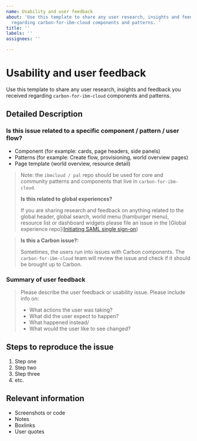 ```yaml
---
name: Usability and user feedback
about: 'Use this template to share any user research, insights and feedback you received
  regarding carbon-for-ibm-cloud components and patterns. '
title: ''
labels: ''
assignees: ''

---
```


# Usability and user feedback

Use this template to share any user research, insights and feedback you received regarding `carbon-for-ibm-cloud` components and patterns.

## Detailed Description 
### Is this issue related to a specific component / pattern / user flow?
- Component (for example: cards, page headers, side panels)
- Patterns (for example: Create flow, provisioning, world overview pages)
- Page template (world overview, resource detail)
 
> Note: the `ibmcloud / pal` repo should  be used for core and community patterns and components that live in `carbon-for-ibm-cloud`. 
> 
> **Is this related to global experiences?** 
>
> If you are sharing research and feedback on anything related to the global header, global search, world menu (hamburger menu), resource list or dashboard widgets please file an issue in the [Global experience repo]([Initiating SAML single sign-on](https://github.ibm.com/Bluemix/core-dev/issues))

> **Is this a Carbon issue?:**
>
> Sometimes, the users run into issues with Carbon components. The `carbon-for-ibm-cloud` team will review the issue and check if it should be brought up to Carbon.

### Summary of user feedback
> Please describe the user feedback or usability issue. Please include info on:
> - What actions the user was taking?
> - What did the user expect to happen?
> - What happened instead/
> - What would the user like to see changed? 


## Steps to reproduce the issue

1. Step one
2. Step two
3. Step three
4. etc.



## Relevant information
- Screenshots or code
- Notes
- Boxlinks
- User quotes
